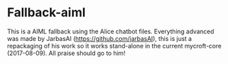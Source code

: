 # Fallback-aiml

This is a AIML fallback using the Alice chatbot files. Everything advanced was made by JarbasAI (https://github.com/jarbasAI), this is just a repackaging of his work so it works stand-alone in the current mycroft-core (2017-08-09). All praise should go to him!
